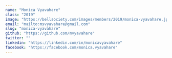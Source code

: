 ```yaml
---
name: "Monica Vyavahare"
class: "2019"
image: "https://bellsociety.com/images/members/2019/monica-vyavahare.jpg"
email: "mailto:msvyavahare@gmail.com"
slug: "monica-vyavahare"
github: "https://github.com/mvyavahare"
twitter: ""
linkedin: "https://linkedin.com/in/monicavyavahare"
facebook: "https://facebook.com/monica.vyavahare"
---
```

